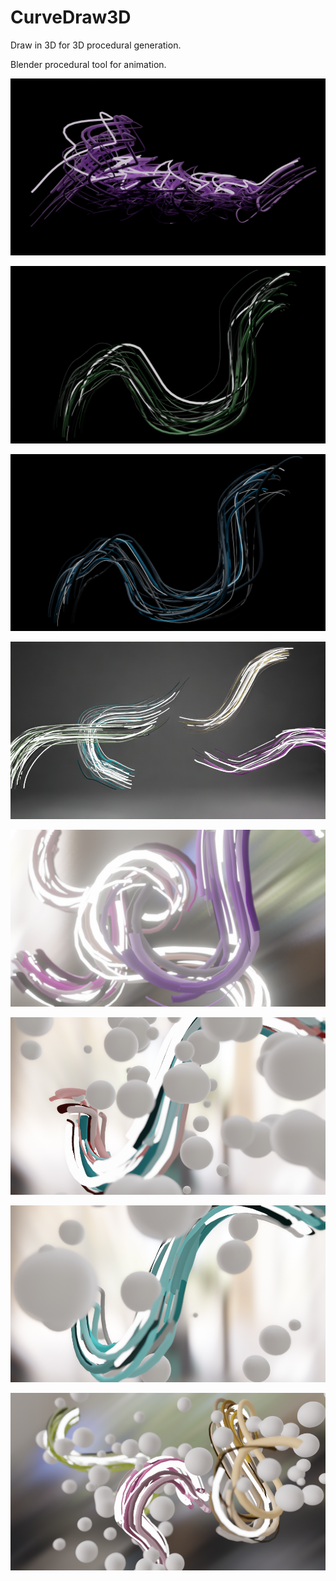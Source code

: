 
# CurveDraw3D

Draw in 3D for 3D procedural generation.

Blender procedural tool for animation.

![](gallery/1.png)

![](gallery/2.png)

![](gallery/3.png)

![](gallery/4.png)

![](gallery/5.png)

![](gallery/6.png)

![](gallery/7.png)

![](gallery/8.png)